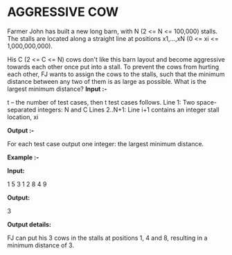 <h1> AGGRESSIVE COW </h1>

Farmer John has built a new long barn, with N (2 <= N <= 100,000) stalls. The stalls are located along a straight line at positions x1,...,xN (0 <= xi <= 1,000,000,000).

His C (2 <= C <= N) cows don't like this barn layout and become aggressive towards each other once put into a stall. To prevent the cows from hurting each other, FJ wants to assign the cows to the stalls, such that the minimum distance between any two of them is as large as possible. What is the largest minimum distance?
<b>Input :-</b>

t – the number of test cases, then t test cases follows.
Line 1: Two space-separated integers: N and C
Lines 2..N+1: Line i+1 contains an integer stall location, xi

<b>Output :-</b>

For each test case output one integer: the largest minimum distance.

<b>Example :-</b>

<b>Input:</b>

1
5 3
1
2
8
4
9

<b>Output: </b>

3

<b>Output details: </b>

FJ can put his 3 cows in the stalls at positions 1, 4 and 8,
resulting in a minimum distance of 3.